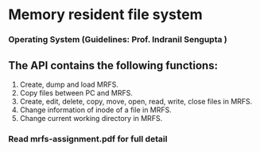 # Memory resident file system
### Operating System (Guidelines: Prof. Indranil Sengupta )
## The API contains the following functions:
<ol>
  <li>Create, dump and load MRFS.</li>
  <li>Copy files between PC and MRFS.</li>
  <li>Create, edit, delete, copy, move, open, read, write, close files in MRFS.</li>
  <li>Change information of inode of a file in MRFS.</li>
  <li>Change current working directory in MRFS.</li>
</ol>

### Read mrfs-assignment.pdf for full detail

